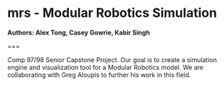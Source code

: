# mrs - Modular Robotics Simulation

**Authors: Alex Tong, Casey Gowrie, Kabir Singh**

===

Comp 97/98 Senior Capstone Project. Our goal is to create a simulation engine and visualization tool
for a Modular Robotics model. We are collaborating with Greg Aloupis to further his work in this field. 




